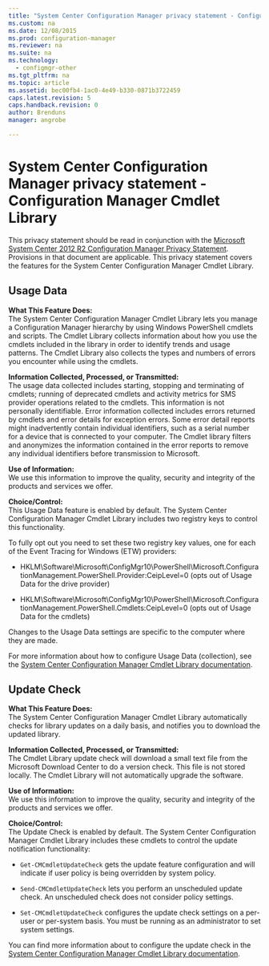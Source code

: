 ```yaml
---
title: "System Center Configuration Manager privacy statement - Configuration Manager Cmdlet Library"
ms.custom: na
ms.date: 12/08/2015
ms.prod: configuration-manager
ms.reviewer: na
ms.suite: na
ms.technology:
  - configmgr-other
ms.tgt_pltfrm: na
ms.topic: article
ms.assetid: bec00fb4-1ac0-4e49-b330-0871b3722459
caps.latest.revision: 5
caps.handback.revision: 0
author: Brendunsmanager: angrobe

---
```

# System Center Configuration Manager privacy statement - Configuration Manager Cmdlet Library
This privacy statement should be read in conjunction with the [Microsoft System Center 2012 R2 Configuration Manager Privacy Statement](hhttp://www.microsoft.com/privacystatement/en-us/SystemCenter2012R2/Default.aspx). Provisions in that document are applicable. This privacy statement covers the features for the System Center Configuration Manager Cmdlet Library.  

## Usage Data  
 **What This Feature Does:**   
The System Center Configuration Manager Cmdlet Library lets you manage a Configuration Manager hierarchy by using Windows PowerShell cmdlets and scripts. The Cmdlet Library collects information about how you use the cmdlets included in the library in order to identify trends and usage patterns.  The Cmdlet Library also collects the types and numbers of errors you encounter while using the cmdlets.  

 **Information Collected, Processed, or Transmitted:**   
The usage data collected includes starting, stopping and terminating of cmdlets; running of deprecated cmdlets and activity metrics for SMS provider operations related to the cmdlets. This information is not personally identifiable.  Error information collected includes errors returned by cmdlets and error details for exception errors. Some error detail reports might inadvertently contain individual identifiers, such as a serial number for a device that is connected to your computer. The Cmdlet library filters and anonymizes the information contained in the error reports to remove any individual identifiers before transmission to Microsoft.  

 **Use of Information:**   
We use this information to improve the quality, security and integrity of the products and services we offer.  

 **Choice/Control:**   
This Usage Data feature is enabled by default. The System Center Configuration Manager Cmdlet Library includes two registry keys to control this functionality.  

 To fully opt out you need to set these two registry key values, one for each of the Event Tracing for Windows (ETW) providers:  

-   HKLM\Software\Microsoft\ConfigMgr10\PowerShell\Microsoft.ConfigurationManagement.PowerShell.Provider:CeipLevel=0 (opts out of Usage Data for the drive provider)  

-   HKLM\Software\Microsoft\ConfigMgr10\PowerShell\Microsoft.ConfigurationManagement.PowerShell.Cmdlets:CeipLevel=0 (opts out of Usage Data for the cmdlets)  

 Changes to the Usage Data settings are specific to the computer where they are made.  

 For more information about how to configure Usage Data (collection), see the [System Center Configuration Manager Cmdlet Library documentation](https://technet.microsoft.com/en-us/library/dn958404.aspx).  

## Update Check  
 **What This Feature Does:**   
The System Center Configuration Manager Cmdlet Library automatically checks for library updates on a daily basis, and notifies you to download the updated library.  

 **Information Collected, Processed, or Transmitted:**   
The Cmdlet Library update check will download a small text file from the Microsoft Download Center to do a version check.   This file is not stored locally.  The Cmdlet Library will not automatically upgrade the software.  

 **Use of Information:**   
We use this information to improve the quality, security and integrity of the products and services we offer.  

 **Choice/Control:**   
The Update Check is enabled by default.  The System Center Configuration Manager Cmdlet Library includes these cmdlets to control the update notification functionality:  

-   `Get-CMCmdletUpdateCheck` gets the update feature configuration and will indicate if user policy is being overridden by system policy.  

-   `Send-CMCmdletUpdateCheck` lets you perform an unscheduled update check. An unscheduled check does not consider policy settings.  

-   `Set-CMCmdletUpdateCheck` configures the update check settings on a per-user or per-system basis. You must be running as an administrator to set system settings.  

 You can find more information about to configure the update check in the [System Center Configuration Manager Cmdlet Library documentation](https://technet.microsoft.com/en-us/library/dn958404.aspx).  


